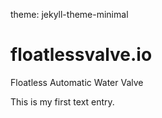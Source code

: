 theme: jekyll-theme-minimal

# floatlessvalve.io
Floatless Automatic Water Valve

This is my first text entry.
